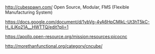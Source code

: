 http://cubespawn.com/   Open Source, Modular, FMS (Flexible Manufacturing System)

https://docs.google.com/document/d/1ybVg-4yA6HpCMIkL-Ut3hT5kC-H_jLjKo21A__HWTTQ/edit?pli=1


https://apollo.open-resource.org/mission:resources:picocnc

http://morethanfunctional.org/category/cncube/
